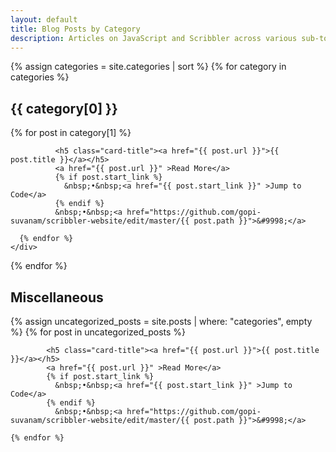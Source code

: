 ```yaml
---
layout: default
title: Blog Posts by Category
description: Articles on JavaScript and Scribbler across various sub-topics incliding AI/ML, XR, Scientific Computing, and Financial Computing.
---
```



<div class="container">

  {% assign categories = site.categories | sort %}
  {% for category in categories %}
    <h2>{{ category[0] }}</h2>
    <div class="row">
      {% for post in category[1] %}
        
              <h5 class="card-title"><a href="{{ post.url }}">{{ post.title }}</a></h5>
              <a href="{{ post.url }}" >Read More</a>
              {% if post.start_link %}
                &nbsp;•&nbsp;<a href="{{ post.start_link }}" >Jump to Code</a>
              {% endif %}
              &nbsp;•&nbsp;<a href="https://github.com/gopi-suvanam/scribbler-website/edit/master/{{ post.path }}">&#9998;</a>

      {% endfor %}
    </div>
  {% endfor %}

  <!-- Miscellaneous Section for Uncategorized Posts -->
  <h2>Miscellaneous</h2>
  <div class="row">
    {% assign uncategorized_posts = site.posts | where: "categories", empty %}
    {% for post in uncategorized_posts %}

            <h5 class="card-title"><a href="{{ post.url }}">{{ post.title }}</a></h5>
            <a href="{{ post.url }}" >Read More</a>
            {% if post.start_link %}
              &nbsp;•&nbsp;<a href="{{ post.start_link }}" >Jump to Code</a>
            {% endif %}
              &nbsp;•&nbsp;<a href="https://github.com/gopi-suvanam/scribbler-website/edit/master/{{ post.path }}">&#9998;</a>

    {% endfor %}
  </div>
</div>
